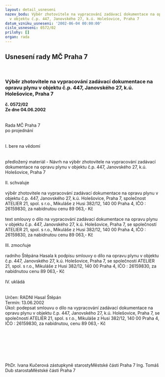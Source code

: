 ```yaml
---
layout: detail_usneseni
nazev_bodu: Výběr zhotovitele na vypracování zadávací dokumentace na opravu plynu
  v objektu č.p. 447, Janovského 27, k.ú. Holešovice, Praha 7
datum_vzniku_usneseni: '2002-06-04 00:00:00'
cislo_usneseni: 0572/02
prilohy: []
organ: rada
---
```

<div id="ucUsn_pList" class="usn">
	<span><h2>Usnesení rady MČ Praha 7 </h2>
<br></span><div class="standBody">
<span><h3>Výběr zhotovitele na vypracování zadávací dokumentace na opravu plynu v objektu č.p. 447, Janovského 27, k.ú. Holešovice, Praha 7</h3></span><div class="center">
		<strong>č. 0572/02</strong><br>
	</div>
<div class="center">
		<strong>Ze dne 04.06.2002</strong><br><br>
	</div>
<br>Rada MČ Praha 7<br>po projednání<br><br><br>I.	bere na vědomí<br><br> <br>předložený materiál - Návrh na výběr zhotovitele na  vypracování zadávací dokumentace na opravu plynu v objektu č.p. 447, Janovského 27, k.ú. Holešovice, Praha 7<br><br>II.	schvaluje <br><br>výběr zhotovitele na  vypracování zadávací dokumentace na opravu plynu v objektu č.p. 447, Janovského 27, k.ú. Holešovice, Praha 7, společnost ATELIER 21, spol. s r.o., Mikuláše z Husi 382/12, 140 00 Praha 4, IČO : 26159830, za nabídnutou cenu 89 063,- Kč<br><br>text smlouvy o dílo na  vypracování zadávací dokumentace na opravu plynu v objektu č.p. 447, Janovského 27, k.ú. Holešovice, Praha 7, se společností ATELIER 21, spol. s r.o., Mikuláše z Husi 382/12, 140 00 Praha 4, IČO : 26159830, za nabídnutou cenu 89 063,- Kč<br><br>III.	zmocňuje <br><br>radního Štěpána Hasala k podpisu smlouvy o dílo na opravu plynu v objektu č.p. 447, Janovského 27, k.ú. Holešovice, Praha 7, se společností ATELIER 21, spol. s r.o., Mikuláše z Husi 382/12, 140 00 Praha 4, IČO : 26159830, za nabídnutou cenu 89 063,- Kč<br><br>IV.	ukládá <br><br> <br>Určen:	RADNI Hasal Štěpán<br>Termín: 13.06.2002<br>Úkol:	podepsat smlouvu o dílo na  vypracování zadávací dokumentace na opravu plynu v objektu č.p. 447, Janovského 27, k.ú. Holešovice, Praha 7,  se společností ATELIER 21, spol. s r.o., Mikuláše z Husi 382/12, 140 00 Praha 4, IČO : 26159830, za nabídnutou, cenu 89 063,- Kč<br><br> <br><br><br><br> <br>	<br>PhDr. Ivana Kučerová zástupkyně starostyMěstské části Praha 7	Ing. Tomáš Dub starostaMěstské části Praha 7<br>	<br><br>
</div>
</div>